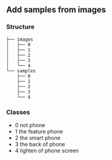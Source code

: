 ## Add samples from images


### Structure

```
├── images
│   ├── 0
│   ├── 1
│   ├── 2
│   ├── 3
│   └── 4
└── samples
    ├── 0
    ├── 1
    ├── 2
    ├── 3
    └── 4
```

### Classes

- 0 not phone
- 1 the feature phone
- 2 the smart phone
- 3 the back of phone
- 4 lighten of phone screen